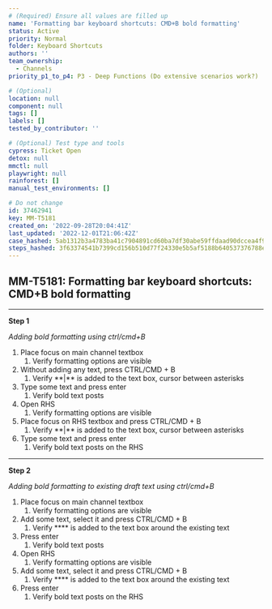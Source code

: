 ```yaml
---
# (Required) Ensure all values are filled up
name: 'Formatting bar keyboard shortcuts: CMD+B bold formatting'
status: Active
priority: Normal
folder: Keyboard Shortcuts
authors: ''
team_ownership:
  - Channels
priority_p1_to_p4: P3 - Deep Functions (Do extensive scenarios work?)

# (Optional)
location: null
component: null
tags: []
labels: []
tested_by_contributor: ''

# (Optional) Test type and tools
cypress: Ticket Open
detox: null
mmctl: null
playwright: null
rainforest: []
manual_test_environments: []

# Do not change
id: 37462941
key: MM-T5181
created_on: '2022-09-28T20:04:41Z'
last_updated: '2022-12-01T21:06:42Z'
case_hashed: 5ab1312b3a4783ba41c7904891cd60ba7df30abe59ffdaad90dccea4f9792a932d9be58c510757df417b950de7ed74a1
steps_hashed: 3f63374541b7399cd156b510d77f24330e5b5af5188b640537376788e5957ed1ac5eb9b61af8923cf0da5ef343b97b33
---
```


<!-- (Auto-generated) Based on frontmatter's "key" and "name" -->

## MM-T5181: Formatting bar keyboard shortcuts: CMD+B bold formatting

---

**Step 1**

_Adding bold formatting using ctrl/cmd+B_

1. Place focus on main channel textbox
   1. Verify formatting options are visible
2. Without adding any text, press CTRL/CMD + B
   1. Verify \*\*|\*\* is added to the text box, cursor between asterisks 
3. Type some text and press enter 
   1. Verify bold text posts
4. Open RHS
   1. Verify formatting options are visible
5. Place focus on RHS textbox and press CTRL/CMD + B
   1. Verify \*\*|\*\* is added to the text box, cursor between asterisks 
6. Type some text and press enter 
   1. Verify bold text posts on the RHS

---

**Step 2**

_Adding bold formatting to existing draft text using ctrl/cmd+B_

1. Place focus on main channel textbox
   1. Verify formatting options are visible
2. Add some text, select it and press CTRL/CMD + B
   1. Verify \*\*\*\* is added to the text box around the existing text
3. Press enter 
   1. Verify bold text posts
4. Open RHS
   1. Verify formatting options are visible
5. Add some text, select it and press CTRL/CMD + B
   1. Verify \*\*\*\* is added to the text box around the existing text
6. Press enter 
   1. Verify bold text posts on the RHS
